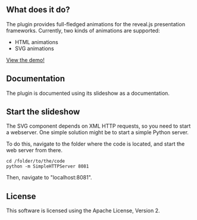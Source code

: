 ## What does it do?

The plugin provides full-fledged animations for the reveal.js presentation frameworks.
Currently, two kinds of animations are supported:

* HTML animations
* SVG animations

[View the demo!](http://theone1984.github.io/reveal-animate)


## Documentation

The plugin is documented using its slideshow as a documentation.

## Start the slideshow

The SVG component depends on XML HTTP requests, so you need to start a webserver. One simple solution might be to start a simple Python server.

To do this, navigate to the folder where the code is located, and start the web server from there.

```
cd /folder/to/the/code
python -m SimpleHTTPServer 8081
```

Then, navigate to "localhost:8081".

## License

This software is licensed using the Apache License, Version 2.
